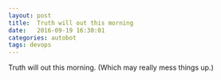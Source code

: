 ```yaml
---
layout: post
title:  Truth will out this morning
date:   2016-09-19 16:30:01
categories: autobot
tags: devops
---
```


Truth will out this morning.  (Which may really mess things up.)

